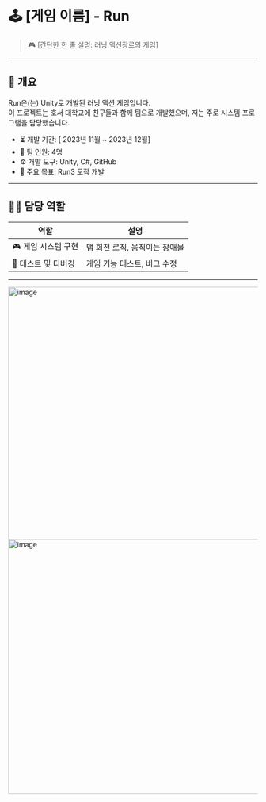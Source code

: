 # 🕹️ [게임 이름] - Run

> 🎮 [간단한 한 줄 설명: 러닝 액션장르의 게임]

---

## 📌 개요

Run은(는) Unity로 개발된 러닝 액션 게임입니다.  
이 프로젝트는 호서 대학교에 친구들과 함께 팀으로 개발했으며, 저는 주로 시스템 프로그램을 담당했습니다.

- ⏳ 개발 기간: [ 2023년 11월 ~ 2023년 12월]
- 👥 팀 인원: 4명
- ⚙️ 개발 도구: Unity, C#, GitHub
- 🎯 주요 목표: Run3 모작 개발

---

## 🧑‍💻 담당 역할

| 역할 | 설명 |
|------|------|
| 🎮 게임 시스템 구현 | 맵 회전 로직, 움직이는 장애물 |
| 🧪 테스트 및 디버깅 | 게임 기능 테스트, 버그 수정 |

---

<img width="914" height="509" alt="image" src="https://github.com/user-attachments/assets/7a032ccb-0679-47a8-87ca-c1c81ce7e389" />
<img width="914" height="514" alt="image" src="https://github.com/user-attachments/assets/48efb9fd-f02b-45f3-aa54-9a20a8fe6c6d" />
